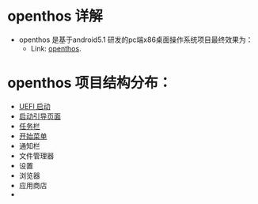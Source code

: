 # openthos 详解
  - openthos 是基于android5.1 研发的pc端x86桌面操作系统项目最终效果为：
    - Link: [openthos](https://www.openthos.org/).

# openthos 项目结构分布：
  - [UEFI 启动](https://github.com/dongpeng123/dongpeng/blob/master/OpenThos/uefi.md)
  - [启动引导页面](https://github.com/dongpeng123/dongpeng/blob/master/OpenThos/first_boot_page.md)
  - [任务栏](https://github.com/dongpeng123/dongpeng/blob/master/OpenThos/task_bar.md)
  - [开始菜单](https://github.com/dongpeng123/dongpeng/blob/master/OpenThos/startmenu.md)
  - 通知栏
  - 文件管理器
  - 设置
  - 浏览器
  - 应用商店
  - 
